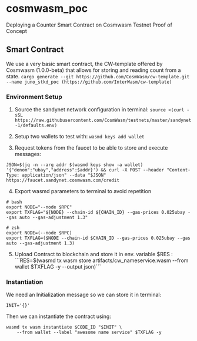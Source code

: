 # cosmwasm_poc
Deploying a Counter Smart Contract on Cosmwasm Testnet Proof of Concept
## Smart Contract 
We use a very basic smart contract, the CW-template offered by Cosmwasm (1.0.0-beta) that allows for storing and reading count from a state.
```cargo generate --git https://github.com/CosmWasm/cw-template.git --name juno_stkd_poc (https://github.com/InterWasm/cw-template)```
### Environment Setup
1. Source the sandynet network configuration in terminal: `source <(curl -sSL https://raw.githubusercontent.com/CosmWasm/testnets/master/sandynet-1/defaults.env)`

2. Setup two wallets to test with: ```wasmd keys add wallet```

3. Request tokens from the faucet to be able to store and execute messages:
 ```
 JSON=$(jq -n --arg addr $(wasmd keys show -a wallet) '{"denom":"ubay","address":$addr}') && curl -X POST --header "Content-Type: application/json" --data "$JSON" https://faucet.sandynet.cosmwasm.com/credit
```

4. Export wasmd parameters to terminal to avoid repetition
```
# bash
export NODE="--node $RPC"
export TXFLAG="${NODE} --chain-id ${CHAIN_ID} --gas-prices 0.025ubay --gas auto --gas-adjustment 1.3"

# zsh
export NODE=(--node $RPC)
export TXFLAG=($NODE --chain-id $CHAIN_ID --gas-prices 0.025ubay --gas auto --gas-adjustment 1.3)
```

5. Upload Contract to blockchain and store it in env. variable $RES : 
```RES=$(wasmd tx wasm store artifacts/cw_nameservice.wasm --from wallet $TXFLAG -y --output json)```

### Instantiation
We need an Initialization message so we can store it in terminal: 
```
INIT='{}'
```
Then we can instantiate the contract using: 
```
wasmd tx wasm instantiate $CODE_ID "$INIT" \
    --from wallet --label "awesome name service" $TXFLAG -y
```


